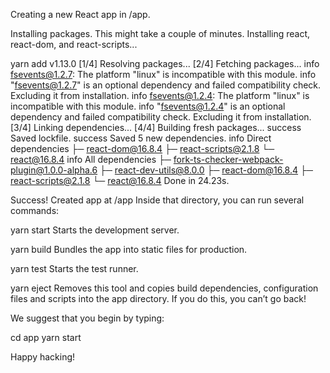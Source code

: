 Creating a new React app in /app.

Installing packages. This might take a couple of minutes.
Installing react, react-dom, and react-scripts...

yarn add v1.13.0
[1/4] Resolving packages...
[2/4] Fetching packages...
info fsevents@1.2.7: The platform "linux" is incompatible with this module.
info "fsevents@1.2.7" is an optional dependency and failed compatibility check. Excluding it from installation.
info fsevents@1.2.4: The platform "linux" is incompatible with this module.
info "fsevents@1.2.4" is an optional dependency and failed compatibility check. Excluding it from installation.
[3/4] Linking dependencies...
[4/4] Building fresh packages...
success Saved lockfile.
success Saved 5 new dependencies.
info Direct dependencies
├─ react-dom@16.8.4
├─ react-scripts@2.1.8
└─ react@16.8.4
info All dependencies
├─ fork-ts-checker-webpack-plugin@1.0.0-alpha.6
├─ react-dev-utils@8.0.0
├─ react-dom@16.8.4
├─ react-scripts@2.1.8
└─ react@16.8.4
Done in 24.23s.

Success! Created app at /app
Inside that directory, you can run several commands:

  yarn start
    Starts the development server.

  yarn build
    Bundles the app into static files for production.

  yarn test
    Starts the test runner.

  yarn eject
    Removes this tool and copies build dependencies, configuration files
    and scripts into the app directory. If you do this, you can’t go back!

We suggest that you begin by typing:

  cd app
  yarn start

Happy hacking!
